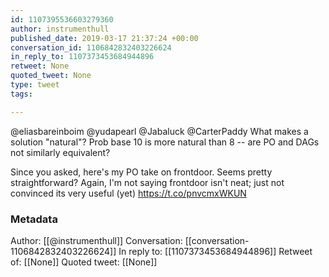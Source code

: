 ```yaml
---
id: 1107395536603279360
author: instrumenthull
published_date: 2019-03-17 21:37:24 +00:00
conversation_id: 1106842832403226624
in_reply_to: 1107373453684944896
retweet: None
quoted_tweet: None
type: tweet
tags:

---
```


@eliasbareinboim @yudapearl @Jabaluck @CarterPaddy What makes a solution "natural"? Prob base 10 is more natural than 8 -- are PO and DAGs not similarly equivalent? 

Since you asked, here's my PO take on frontdoor. Seems pretty straightforward? Again, I'm not saying frontdoor isn't neat; just not convinced its very useful (yet) https://t.co/pnvcmxWKUN

### Metadata

Author: [[@instrumenthull]]
Conversation: [[conversation-1106842832403226624]]
In reply to: [[1107373453684944896]]
Retweet of: [[None]]
Quoted tweet: [[None]]

